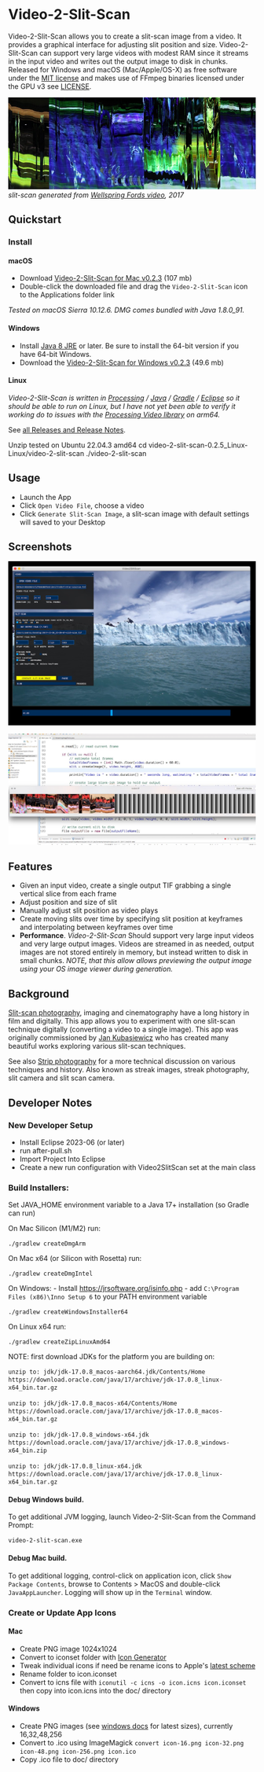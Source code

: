 # Video-2-Slit-Scan
Video-2-Slit-Scan allows you to create a slit-scan image from a video. It provides a graphical interface for adjusting slit position and size. Video-2-Slit-Scan can support very large videos with modest RAM since it streams in the input video and writes out the output image to disk in chunks. Released for Windows and macOS (Mac/Apple/OS-X) as free software under the [MIT license](https://opensource.org/licenses/MIT) and makes use of FFmpeg binaries licensed under the GPU v3 see [LICENSE](LICENSE.txt).

![Slit-scan generated from Wellspring Fords video](documentation/2017-wellspring-fords.jpg)
*slit-scan generated from [Wellspring Fords video](https://andrewringler.com/2017-11-wellspring-fords/), 2017*

## Quickstart
### Install
#### macOS
   * Download [Video-2-Slit-Scan for Mac v0.2.3](https://github.com/andrewringler/video-2-slit-scan/releases/download/v0.2.3/video-2-slit-scan-0.2.3.dmg) (107 mb)
   * Double-click the downloaded file and drag the `Video-2-Slit-Scan` icon to the Applications folder link

*Tested on macOS Sierra 10.12.6. DMG comes bundled with Java 1.8.0_91.*

#### Windows
   * Install [Java 8 JRE](https://www.java.com/en/download/manual.jsp) or later. Be sure to install the 64-bit version if you have 64-bit Windows.
   * Download the [Video-2-Slit-Scan for Windows v0.2.3](https://github.com/andrewringler/video-2-slit-scan/releases/download/v0.2.3/video-2-slit-scan-0.2.3-windows.zip) (49.6 mb)

#### Linux
*Video-2-Slit-Scan is written in [Processing](https://processing.org/) / [Java](https://java.com) / [Gradle](https://gradle.org/) / [Eclipse](https://www.eclipse.org/) so it should be able to run on Linux, but I have not yet been able to verify it working do to issues with the [Processing Video library](https://github.com/processing/processing-video/issues/86) on arm64.*

See [all Releases and Release Notes](https://github.com/andrewringler/video-2-slit-scan/releases).

Unzip 
tested on Ubuntu 22.04.3 amd64
cd video-2-slit-scan-0.2.5_Linux-Linux/video-2-slit-scan
./video-2-slit-scan


## Usage
 * Launch the App
 * Click `Open Video File`, choose a video
 * Click `Generate Slit-Scan Image`, a slit-scan image with default settings will saved to your Desktop

## Screenshots
![app screenshot](documentation/ScreenShot2017-12-30Glacier.jpg)

![app screenshot](documentation/ScreenShot2017-06-21.jpg)

## Features
 * Given an input video, create a single output TIF grabbing a single vertical slice from each frame
 * Adjust position and size of slit
 * Manually adjust slit position as video plays
 * Create moving slits over time by specifying slit position at keyframes and interpolating between keyframes over time
 * **Performance**. *Video-2-Slit-Scan* Should support very large input videos and very large output images. Videos are streamed in as needed, output images are not stored entirely in memory, but instead written to disk in small chunks. *NOTE, that this allow allows previewing the output image using your OS image viewer during generation.*

## Background
[Slit-scan photography](https://en.wikipedia.org/wiki/Slit-scan_photography), imaging and cinematography have a long history in film and digitally. This app allows you to experiment with one slit-scan technique digitally (converting a video to a single image). This app was originally commissioned by [Jan Kubasiewicz](http://jankuba.com/) who has created many beautiful works exploring various slit-scan techniques.

See also [Strip photography](https://en.wikipedia.org/wiki/Strip_photography) for a more technical discussion on various techniques and history. Also known as streak images, streak photography, slit camera and slit scan camera.

## Developer Notes
### New Developer Setup
 * Install Eclipse 2023-06 (or later)
 * run after-pull.sh
 * Import Project Into Eclipse
 * Create a new run configuration with Video2SlitScan set at the main class
 
### Build Installers:
Set JAVA_HOME environment variable to a Java 17+ installation (so Gradle can run)

On Mac Silicon (M1/M2) run:

    ./gradlew createDmgArm    
        
On Mac x64 (or Silicon with Rosetta) run:
    
    ./gradlew createDmgIntel    
    
On Windows:
	- Install https://jrsoftware.org/isinfo.php
	- add `C:\Program Files (x86)\Inno Setup 6` to your PATH environment variable
     
    ./gradlew createWindowsInstaller64
    
On Linux x64 run:

    ./gradlew createZipLinuxAmd64
    
NOTE: first download JDKs for the platform you are building on:

    unzip to: jdk/jdk-17.0.8_macos-aarch64.jdk/Contents/Home
    https://download.oracle.com/java/17/archive/jdk-17.0.8_linux-x64_bin.tar.gz

    unzip to: jdk/jdk-17.0.8_macos-x64/Contents/Home
    https://download.oracle.com/java/17/archive/jdk-17.0.8_macos-x64_bin.tar.gz

    unzip to: jdk/jdk-17.0.8_windows-x64.jdk
    https://download.oracle.com/java/17/archive/jdk-17.0.8_windows-x64_bin.zip

    unzip to: jdk/jdk-17.0.8_linux-x64.jdk
    https://download.oracle.com/java/17/archive/jdk-17.0.8_linux-x64_bin.tar.gz

#### Debug Windows build.
To get additional JVM logging, launch Video-2-Slit-Scan from the Command Prompt:

    video-2-slit-scan.exe
    
#### Debug Mac build.
To get additional logging, control-click on application icon, click `Show Package Contents`, browse to Contents > MacOS and double-click `JavaAppLauncher`. Logging will show up in the `Terminal` window.

### Create or Update App Icons
#### Mac
 * Create PNG image 1024x1024
 * Convert to iconset folder with [Icon Generator](https://github.com/onmyway133/IconGenerator)
 * Tweak individual icons if need be
  rename icons to Apple's [latest scheme](https://developer.apple.com/library/content/documentation/GraphicsAnimation/Conceptual/HighResolutionOSX/Optimizing/Optimizing.html)
 * Rename folder to icon.iconset
 * Convert to icns file with
 `iconutil -c icns -o icon.icns icon.iconset`
  then copy into icon.icns into the doc/ directory
  
#### Windows
 * Create PNG images (see [windows docs](https://msdn.microsoft.com/en-us/library/windows/desktop/dn742485%28v=vs.85%29.aspx) for latest sizes), currently 16,32,48,256
 * Convert to .ico using ImageMagick `convert icon-16.png icon-32.png icon-48.png icon-256.png icon.ico`
 * Copy .ico file to doc/ directory
  
